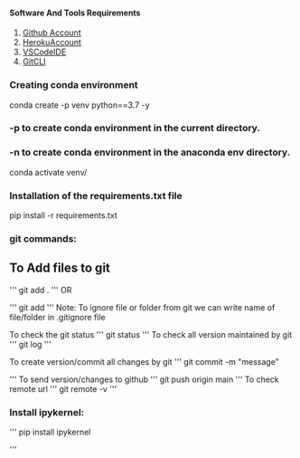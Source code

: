 

#### Software And Tools Requirements
1. [Github Account](https://github.com)
2. [HerokuAccount](https://heroku.com)
3. [VSCodeIDE](https://code.visualstudio.com)
4. [GitCLI](https://git-scm.com/book/en/v2/Getting-Started-The-Command-Line)


### Creating conda environment
conda create -p venv python==3.7 -y

### -p to create conda environment in the current directory.
### -n to create conda environment in the anaconda env directory.

conda activate venv/

### Installation of the requirements.txt file
pip install -r requirements.txt


### git commands:

## To Add files to git
'''
git add .
'''
OR 

'''
git add
'''
Note: To ignore file or folder from git we can write name of file/folder in .gitignore file

To check the git status
'''
git status
'''
To check all version maintained by git
'''
git log
'''

To create version/commit all changes by git
'''
git commit -m "message"

'''
To send version/changes to github
'''
git push origin main
'''
To check remote url
'''
git remote -v
'''
### Install ipykernel:
''' 
pip install ipykernel

'''